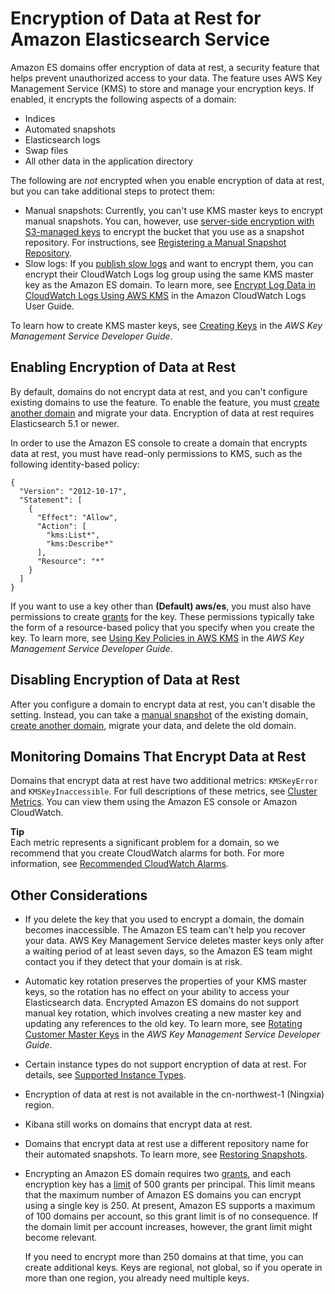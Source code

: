 # Encryption of Data at Rest for Amazon Elasticsearch Service<a name="encryption-at-rest"></a>

Amazon ES domains offer encryption of data at rest, a security feature that helps prevent unauthorized access to your data\. The feature uses AWS Key Management Service \(KMS\) to store and manage your encryption keys\. If enabled, it encrypts the following aspects of a domain:
+ Indices
+ Automated snapshots
+ Elasticsearch logs
+ Swap files
+ All other data in the application directory

The following are *not* encrypted when you enable encryption of data at rest, but you can take additional steps to protect them:
+ Manual snapshots: Currently, you can't use KMS master keys to encrypt manual snapshots\. You can, however, use [server\-side encryption with S3\-managed keys](http://docs.aws.amazon.com/AmazonS3/latest/dev/UsingServerSideEncryption.html) to encrypt the bucket that you use as a snapshot repository\. For instructions, see [Registering a Manual Snapshot Repository](es-managedomains-snapshots.md#es-managedomains-snapshot-registerdirectory)\.
+ Slow logs: If you [publish slow logs](es-createupdatedomains.md#es-createdomain-configure-slow-logs) and want to encrypt them, you can encrypt their CloudWatch Logs log group using the same KMS master key as the Amazon ES domain\. To learn more, see [Encrypt Log Data in CloudWatch Logs Using AWS KMS](http://docs.aws.amazon.com/AmazonCloudWatch/latest/logs/encrypt-log-data-kms.html) in the Amazon CloudWatch Logs User Guide\.

To learn how to create KMS master keys, see [Creating Keys](http://docs.aws.amazon.com/kms/latest/developerguide/create-keys.html) in the *AWS Key Management Service Developer Guide*\.

## Enabling Encryption of Data at Rest<a name="enabling-ear"></a>

By default, domains do not encrypt data at rest, and you can't configure existing domains to use the feature\. To enable the feature, you must [create another domain](es-createupdatedomains.md#es-createdomains) and migrate your data\. Encryption of data at rest requires Elasticsearch 5\.1 or newer\.

In order to use the Amazon ES console to create a domain that encrypts data at rest, you must have read\-only permissions to KMS, such as the following identity\-based policy:

```
{
  "Version": "2012-10-17",
  "Statement": [
    {
      "Effect": "Allow",
      "Action": [
        "kms:List*",
        "kms:Describe*"
      ],
      "Resource": "*"
    }
  ]
}
```

If you want to use a key other than **\(Default\) aws/es**, you must also have permissions to create [grants](http://docs.aws.amazon.com/kms/latest/developerguide/grants.html) for the key\. These permissions typically take the form of a resource\-based policy that you specify when you create the key\. To learn more, see [Using Key Policies in AWS KMS](http://docs.aws.amazon.com/kms/latest/developerguide/key-policies.html) in the *AWS Key Management Service Developer Guide*\.

## Disabling Encryption of Data at Rest<a name="disabling-ear"></a>

After you configure a domain to encrypt data at rest, you can't disable the setting\. Instead, you can take a [manual snapshot](es-managedomains-snapshots.md) of the existing domain, [create another domain](es-createupdatedomains.md#es-createdomains), migrate your data, and delete the old domain\.

## Monitoring Domains That Encrypt Data at Rest<a name="monitoring-ear"></a>

Domains that encrypt data at rest have two additional metrics: `KMSKeyError` and `KMSKeyInaccessible`\. For full descriptions of these metrics, see [Cluster Metrics](es-managedomains.md#es-managedomains-cloudwatchmetrics-cluster-metrics)\. You can view them using the Amazon ES console or Amazon CloudWatch\.

**Tip**  
Each metric represents a significant problem for a domain, so we recommend that you create CloudWatch alarms for both\. For more information, see [Recommended CloudWatch Alarms](cloudwatch-alarms.md)\.

## Other Considerations<a name="ear-considerations"></a>
+ If you delete the key that you used to encrypt a domain, the domain becomes inaccessible\. The Amazon ES team can't help you recover your data\. AWS Key Management Service deletes master keys only after a waiting period of at least seven days, so the Amazon ES team might contact you if they detect that your domain is at risk\.
+ Automatic key rotation preserves the properties of your KMS master keys, so the rotation has no effect on your ability to access your Elasticsearch data\. Encrypted Amazon ES domains do not support manual key rotation, which involves creating a new master key and updating any references to the old key\. To learn more, see [Rotating Customer Master Keys](http://docs.aws.amazon.com/kms/latest/developerguide/rotate-keys.html) in the *AWS Key Management Service Developer Guide*\.
+ Certain instance types do not support encryption of data at rest\. For details, see [Supported Instance Types](aes-supported-instance-types.md)\.
+ Encryption of data at rest is not available in the cn\-northwest\-1 \(Ningxia\) region\.
+ Kibana still works on domains that encrypt data at rest\.
+ Domains that encrypt data at rest use a different repository name for their automated snapshots\. To learn more, see [Restoring Snapshots](es-managedomains-snapshots.md#es-managedomains-snapshot-restore)\.
+ Encrypting an Amazon ES domain requires two [grants](http://docs.aws.amazon.com/kms/latest/developerguide/grants.html), and each encryption key has a [limit](http://docs.aws.amazon.com/kms/latest/developerguide/limits.html#grants-per-principal-per-key) of 500 grants per principal\. This limit means that the maximum number of Amazon ES domains you can encrypt using a single key is 250\. At present, Amazon ES supports a maximum of 100 domains per account, so this grant limit is of no consequence\. If the domain limit per account increases, however, the grant limit might become relevant\.

  If you need to encrypt more than 250 domains at that time, you can create additional keys\. Keys are regional, not global, so if you operate in more than one region, you already need multiple keys\.